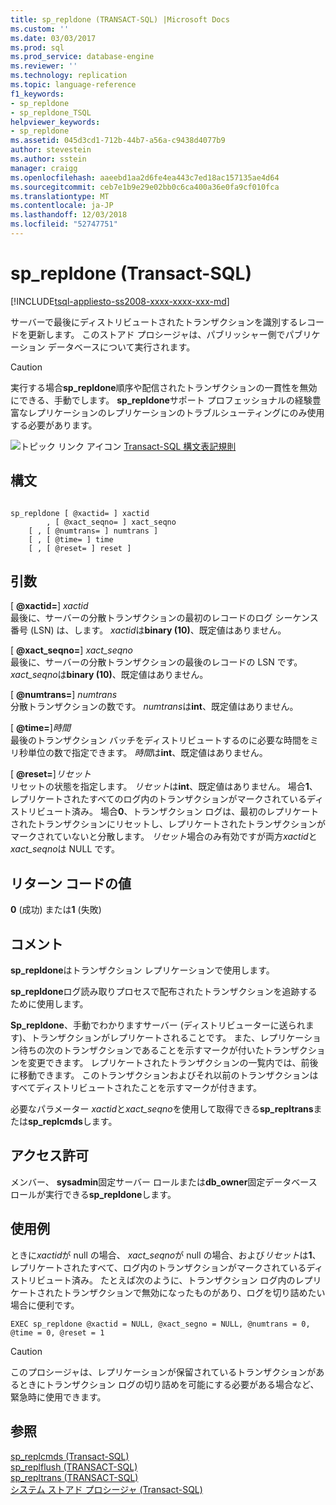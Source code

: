 ```yaml
---
title: sp_repldone (TRANSACT-SQL) |Microsoft Docs
ms.custom: ''
ms.date: 03/03/2017
ms.prod: sql
ms.prod_service: database-engine
ms.reviewer: ''
ms.technology: replication
ms.topic: language-reference
f1_keywords:
- sp_repldone
- sp_repldone_TSQL
helpviewer_keywords:
- sp_repldone
ms.assetid: 045d3cd1-712b-44b7-a56a-c9438d4077b9
author: stevestein
ms.author: sstein
manager: craigg
ms.openlocfilehash: aaeebd1aa2d6fe4ea443c7ed18ac157135ae4d64
ms.sourcegitcommit: ceb7e1b9e29e02bb0c6ca400a36e0fa9cf010fca
ms.translationtype: MT
ms.contentlocale: ja-JP
ms.lasthandoff: 12/03/2018
ms.locfileid: "52747751"
---
```

# <a name="sprepldone-transact-sql"></a>sp_repldone (Transact-SQL)
[!INCLUDE[tsql-appliesto-ss2008-xxxx-xxxx-xxx-md](../../includes/tsql-appliesto-ss2008-xxxx-xxxx-xxx-md.md)]

  サーバーで最後にディストリビュートされたトランザクションを識別するレコードを更新します。 このストアド プロシージャは、パブリッシャー側でパブリケーション データベースについて実行されます。  
  
> [!CAUTION]  
>  実行する場合**sp_repldone**順序や配信されたトランザクションの一貫性を無効にできる、手動でします。 **sp_repldone**サポート プロフェッショナルの経験豊富なレプリケーションのレプリケーションのトラブルシューティングにのみ使用する必要があります。  
  
 ![トピック リンク アイコン](../../database-engine/configure-windows/media/topic-link.gif "トピック リンク アイコン") [Transact-SQL 構文表記規則](../../t-sql/language-elements/transact-sql-syntax-conventions-transact-sql.md)  
  
## <a name="syntax"></a>構文  
  
```  
  
sp_repldone [ @xactid= ] xactid   
        , [ @xact_seqno= ] xact_seqno   
    [ , [ @numtrans= ] numtrans ]   
    [ , [ @time= ] time   
    [ , [ @reset= ] reset ]  
```  
  
## <a name="arguments"></a>引数  
 [  **@xactid=**] *xactid*  
 最後に、サーバーの分散トランザクションの最初のレコードのログ シーケンス番号 (LSN) は、します。 *xactid*は**binary (10)**、既定値はありません。  
  
 [  **@xact_seqno=**] *xact_seqno*  
 最後に、サーバーの分散トランザクションの最後のレコードの LSN です。 *xact_seqno*は**binary (10)**、既定値はありません。  
  
 [  **@numtrans=**] *numtrans*  
 分散トランザクションの数です。 *numtrans*は**int**、既定値はありません。  
  
 [  **@time=**]*時間*  
 最後のトランザクション バッチをディストリビュートするのに必要な時間をミリ秒単位の数で指定できます。 *時間*は**int**、既定値はありません。  
  
 [  **@reset=**]*リセット*  
 リセットの状態を指定します。 *リセット*は**int**、既定値はありません。 場合**1**、レプリケートされたすべてのログ内のトランザクションがマークされているディストリビュート済み。 場合**0**、トランザクション ログは、最初のレプリケートされたトランザクションにリセットし、レプリケートされたトランザクションがマークされていないと分散します。 *リセット*場合のみ有効ですが両方*xactid*と*xact_seqno*は NULL です。  
  
## <a name="return-code-values"></a>リターン コードの値  
 **0** (成功) または**1** (失敗)  
  
## <a name="remarks"></a>コメント  
 **sp_repldone**はトランザクション レプリケーションで使用します。  
  
 **sp_repldone**ログ読み取りプロセスで配布されたトランザクションを追跡するために使用します。  
  
 **Sp_repldone**、手動でわかりますサーバー (ディストリビューターに送られます)、トランザクションがレプリケートされることです。 また、レプリケーション待ちの次のトランザクションであることを示すマークが付いたトランザクションを変更できます。 レプリケートされたトランザクションの一覧内では、前後に移動できます。 このトランザクションおよびそれ以前のトランザクションはすべてディストリビュートされたことを示すマークが付きます。  
  
 必要なパラメーター *xactid*と*xact_seqno*を使用して取得できる**sp_repltrans**または**sp_replcmds**します。  
  
## <a name="permissions"></a>アクセス許可  
 メンバー、 **sysadmin**固定サーバー ロールまたは**db_owner**固定データベース ロールが実行できる**sp_repldone**します。  
  
## <a name="examples"></a>使用例  
 ときに*xactid*が null の場合、 *xact_seqno*が null の場合、および*リセット*は**1**、レプリケートされたすべて、ログ内のトランザクションがマークされているディストリビュート済み。 たとえば次のように、トランザクション ログ内のレプリケートされたトランザクションで無効になったものがあり、ログを切り詰めたい場合に便利です。  
  
```  
EXEC sp_repldone @xactid = NULL, @xact_segno = NULL, @numtrans = 0,     @time = 0, @reset = 1  
```  
  
> [!CAUTION]  
>  このプロシージャは、レプリケーションが保留されているトランザクションがあるときにトランザクション ログの切り詰めを可能にする必要がある場合など、緊急時に使用できます。  
  
## <a name="see-also"></a>参照  
 [sp_replcmds &#40;Transact-SQL&#41;](../../relational-databases/system-stored-procedures/sp-replcmds-transact-sql.md)   
 [sp_replflush &#40;TRANSACT-SQL&#41;](../../relational-databases/system-stored-procedures/sp-replflush-transact-sql.md)   
 [sp_repltrans &#40;TRANSACT-SQL&#41;](../../relational-databases/system-stored-procedures/sp-repltrans-transact-sql.md)   
 [システム ストアド プロシージャ &#40;Transact-SQL&#41;](../../relational-databases/system-stored-procedures/system-stored-procedures-transact-sql.md)  
  
  
